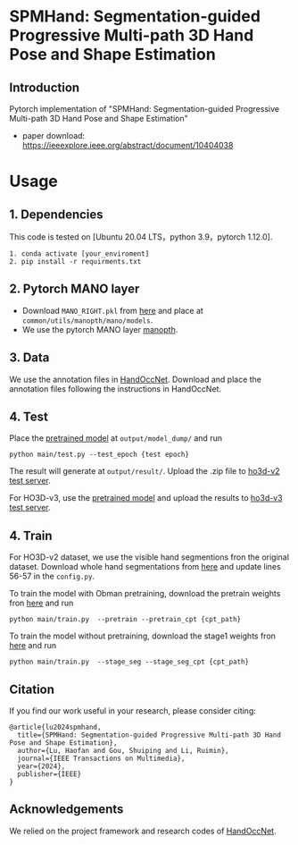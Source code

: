 # SPMHand: Segmentation-guided Progressive Multi-path 3D Hand Pose and Shape Estimation

## Introduction

Pytorch implementation of "SPMHand: Segmentation-guided Progressive Multi-path 3D Hand Pose and Shape Estimation"
- paper download: https://ieeexplore.ieee.org/abstract/document/10404038


# Usage
## 1. Dependencies
This code is tested on [Ubuntu 20.04 LTS，python 3.9，pytorch 1.12.0]. 
```
1. conda activate [your_enviroment]
2. pip install -r requirments.txt
```

## 2. Pytorch MANO layer
* Download `MANO_RIGHT.pkl` from [here](https://mano.is.tue.mpg.de/) and place at `common/utils/manopth/mano/models`. 
* We use the pytorch MANO layer [manopth](https://github.com/hassony2/manopth).

## 3. Data
We use the annotation files in [HandOccNet](https://github.com/namepllet/HandOccNet). Download and place the annotation files following the instructions in HandOccNet.

## 4. Test
Place the [pretrained model](https://1drv.ms/u/s!AsjOlKfg2ljb2S9uWqzfu6fEUiSD?e=058TZV) at `output/model_dump/` and run
```
python main/test.py --test_epoch {test epoch}  
```  
The result will generate at `output/result/`. Upload the .zip file to [ho3d-v2 test server](https://codalab.lisn.upsaclay.fr/competitions/4318).

For HO3D-v3, use the [pretrained model](https://1drv.ms/u/s!AsjOlKfg2ljb9WEzjwNvZidvKrs6?e=QeLNJr) and upload the results to [ho3d-v3 test server](https://codalab.lisn.upsaclay.fr/competitions/4393).

## 4. Train
For HO3D-v2 dataset, we use the visible hand segmentions fron the original dataset. Download whole hand segmentations from [here](https://1drv.ms/u/c/db58dae0a794cec8/EbWcvQGZRidFuWKPaCzY7dQB7KB80xnyXy18-Gx8sCZ_eA?e=SkciNM) and update lines 56-57 in the `config.py`.

To train the model with Obman pretraining, download the pretrain weights fron [here](https://1drv.ms/u/c/db58dae0a794cec8/EbxYgcIRNvRKng3RXOS6eQEBElmYCCbXw5dC-hP1fZtteQ?e=u8eUYE) and run
```
python main/train.py  --pretrain --pretrain_cpt {cpt_path}
```

To train the model without pretraining, download the stage1 weights fron [here](https://1drv.ms/u/c/db58dae0a794cec8/Ee8AKE44bq5BkUpuX4VmMCYBhuwGKpb8tJwJvgbdS7ZXrA?e=1cVS9g) and run
```
python main/train.py  --stage_seg --stage_seg_cpt {cpt_path}
``` 

## Citation

If you find our work useful in your research, please consider citing:

```
@article{lu2024spmhand,
  title={SPMHand: Segmentation-guided Progressive Multi-path 3D Hand Pose and Shape Estimation},
  author={Lu, Haofan and Gou, Shuiping and Li, Ruimin},
  journal={IEEE Transactions on Multimedia},
  year={2024},
  publisher={IEEE}
}
```

## Acknowledgements
We relied on the project framework and research codes of [HandOccNet](https://github.com/namepllet/HandOccNet).
